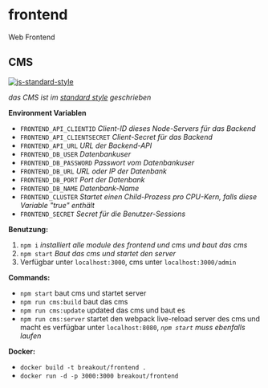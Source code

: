# frontend
Web Frontend


## CMS
[![js-standard-style](https://cdn.rawgit.com/feross/standard/master/badge.svg)](https://github.com/feross/standard)

*das CMS ist im [standard style](https://github.com/feross/standard) geschrieben*

**Environment Variablen**
* `FRONTEND_API_CLIENTID` *Client-ID dieses Node-Servers für das Backend*
* `FRONTEND_API_CLIENTSECRET` *Client-Secret für das Backend*
* `FRONTEND_API_URL` *URL der Backend-API*
* `FRONTEND_DB_USER` *Datenbankuser*
* `FRONTEND_DB_PASSWORD` *Passwort vom Datenbankuser*
* `FRONTEND_DB_URL` *URL oder IP der Datenbank*
* `FRONTEND_DB_PORT` *Port der Datenbank*
* `FRONTEND_DB_NAME` *Datenbank-Name*
* `FRONTEND_CLUSTER` *Startet einen Child-Prozess pro CPU-Kern, falls diese Variable "true"
enthält*
* `FRONTEND_SECRET` *Secret für die Benutzer-Sessions*

**Benutzung:**

1. `npm i` *installiert alle module des frontend und cms und baut das cms*
1. `npm start` *Baut das cms und startet den server*
1. Verfügbar unter `localhost:3000`, cms unter `localhost:3000/admin`

**Commands:**
* `npm start` baut cms und startet server
* `npm run cms:build` baut das cms
* `npm run cms:update` updated das cms und baut es
* `npm run cms:server` startet den webpack live-reload server des cms und macht es verfügbar unter `localhost:8080`, *`npm start` muss ebenfalls laufen*


**Docker:**
* `docker build -t breakout/frontend .`
* `docker run -d -p 3000:3000 breakout/frontend`